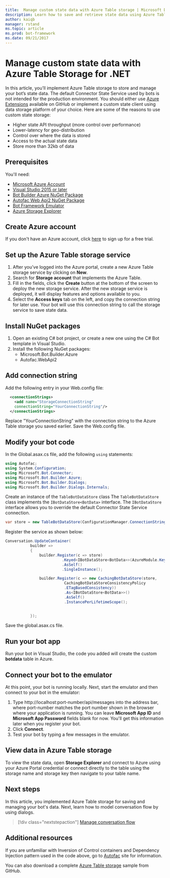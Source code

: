 ```yaml
---
title:  Manage custom state data with Azure Table storage | Microsoft Docs
description: Learn how to save and retrieve state data using Azure Table Storage with the Bot Builder SDK for .NET
author: kaiqb
manager: rstand
ms.topic: article
ms.prod: bot-framework
ms.date: 09/21/2017
---
```

# Manage custom state data with Azure Table Storage for .NET
In this article, you’ll implement Azure Table storage to store and manage your bot’s state data. The default Connector State Service used by bots is not intended for the production environment. You should either use [Azure Extensions](https://github.com/Microsoft/BotBuilder-Azure) available on GitHub or implement a custom state client using data storage platform of your choice. Here are some of the reasons to use custom state storage:
 - Higher state API throughput (more control over performance)
 - Lower-latency for geo-distribution
 - Control over where the data is stored
 - Access to the actual state data
 - Store more than 32kb of data

## Prerequisites
You'll need:
 - [Microsoft Azure Account](https://azure.microsoft.com/en-us/free/)
 - [Visual Studio 2015 or later](https://www.visualstudio.com/)
 - [Bot Builder Azure NuGet Package](https://www.nuget.org/packages/Microsoft.Bot.Builder.Azure/)
 - [Autofac Web Api2 NuGet Package](https://www.nuget.org/packages/Autofac.WebApi2/)
 - [Bot Framework Emulator](https://emulator.botframework.com/)
 - [Azure Storage Explorer](http://storageexplorer.com/)
 
## Create Azure account
If you don't have an Azure account, click [here](https://azure.microsoft.com/en-us/free/) to sign up for a free trial.

## Set up the Azure Table storage service
1. After you’ve logged into the Azure portal, create a new Azure Table storage service by clicking on **New**. 
2. Search for **Storage account** that implements the Azure Table. 
3. Fill in the fields, click the **Create** button at the bottom of the screen to deploy the new storage service. After the new storage service is deployed, it will display features and options available to you.
4. Select the **Access keys** tab on the left, and copy the connection string for later use. Your bot will use this connection string to call the storage service to save state data.

## Install NuGet packages
1. Open an existing C# bot project, or create a new one using the C# Bot template in Visual Studio. 
2. Install the following NuGet packages:
   - Microsoft.Bot.Builder.Azure
   - Autofac.WebApi2

## Add connection string 
Add the following entry in your Web.config file: 
```XML
  <connectionStrings>
    <add name="StorageConnectionString"
    connectionString="YourConnectionString"/>
  </connectionStrings>
```
Replace "YourConnectionString" with the connection string to the Azure Table storage you saved earlier. Save the Web.config file.

## Modify your bot code
In the Global.asax.cs file, add the following `using` statements:
```cs
using Autofac;
using System.Configuration;
using Microsoft.Bot.Connector;
using Microsoft.Bot.Builder.Azure;
using Microsoft.Bot.Builder.Dialogs;
using Microsoft.Bot.Builder.Dialogs.Internals;
```
Create an instance of the `TableBotDataStore` class
The `TableBotDataStore` class implements the `IBotDataStore<BotData>` interface. The `IBotDataStore` interface allows you to override the default Connector State Service connection. 
 ```cs
 var store = new TableBotDataStore(ConfigurationManager.ConnectionStrings["StorageConnectionString"].ConnectionString);
 ```
Register the service as shown below:
 ```cs
 Conversation.UpdateContainer(
            builder =>
            {
                builder.Register(c => store)
                          .Keyed<IBotDataStore<BotData>>(AzureModule.Key_DataStore)
                          .AsSelf()
                          .SingleInstance();

                builder.Register(c => new CachingBotDataStore(store,
                           CachingBotDataStoreConsistencyPolicy
                           .ETagBasedConsistency))
                           .As<IBotDataStore<BotData>>()
                           .AsSelf()
                           .InstancePerLifetimeScope();

                
            });
 ```
Save the global.asax.cs file.

## Run your bot app
Run your bot in Visual Studio, the code you added will create the custom **botdata** table in Azure.

## Connect your bot to the emulator
At this point, your bot is running locally. Next, start the emulator and then connect to your bot in the emulator:
1. Type http://localhost:port-number/api/messages into the address bar, where port-number matches the port number shown in the browser where your application is running. You can leave **Microsoft App ID** and **Microsoft App Password** fields blank for now. You'll get this information later when you register your bot.
2. Click **Connect**. 
3. Test your bot by typing a few messages in the emulator. 

## View data in Azure Table storage
To view the state data, open **Storage Explorer** and connect to Azure using your Azure Portal credential or connect directly to the table using the storage name and storage key then navigate to your table name.  

## Next steps
In this article, you implemented Azure Table storage for saving and managing your bot's data. Next, learn how to model conversation flow by using dialogs.

> [!div class="nextstepaction"]
> [Manage conversation flow](bot-builder-dotnet-manage-conversation-flow.md)


## Additional resources

If you are unfamiliar with Inversion of Control containers and Dependency Injection pattern used in the code above, go to [Autofac](http://autofac.readthedocs.io/en/latest/) site for information. 

You can also download a complete [Azure Table storage](https://github.com/Microsoft/BotBuilder-Azure/tree/master/CSharp/Samples/AzureTable) sample from GitHub.
